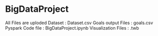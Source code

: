 # BigDataProject

All Files are uploded
Dataset : Dataset.csv
Goals output Files : goals.csv
Pyspark Code file : BigDataProject.ipynb
Visualization Files : .twb
